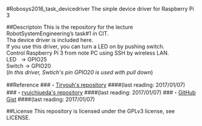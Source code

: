 #Robosys2016_task_devicedriver
The sinple device driver for Raspberry Pi 3

##Descriptoin
This is the repository for the lecture RobotSystemEngineering’s task#1 in CIT.  
Tha device driver is included here.  
If you use this driver, you can turn a LED on by pushing switch.  
Control Raspberry Pi 3 from note PC using SSH by wireless LAN.  
LED    → GPIO25  
Switch → GPIO20  
(*In this driver, Swtich's pin GPIO20 is used with pull down*)

##Reference
###・[Tiryouh's repository](https://github.com/Tiryoh/robosys2016.git) 
####(last reading: 2017/01/07)
###・[ryuichiueda's repository](https://github.com/ryuichiueda/robosys_device_drivers.git)
####(last reading: 2017/01/07)
###・[GitHub Gist](https://gist.github.com/wate/7072365)
####(last reading: 2017/01/07)

##License
This repository is licensed under the GPLv3 license, see LICENSE.

